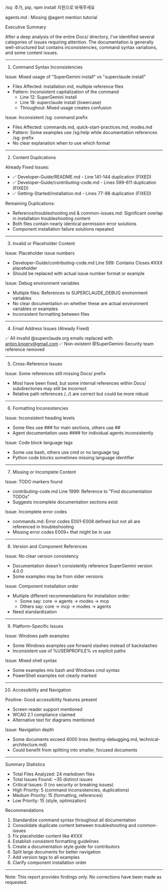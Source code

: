 /sq: 추가, pip, npm install 지원으로 바꿔주세요

agents.md :
Missing @agent mention tutorial

  Executive Summary

  After a deep analysis of the entire Docs/ directory, I've identified
  several categories of issues requiring attention. The documentation is
  generally well-structured but contains inconsistencies, command syntax
  variations, and some content issues.

  ---
  1. Command Syntax Inconsistencies

  Issue: Mixed usage of "SuperGemini install" vs "superclaude install"

  - Files Affected: installation.md, multiple reference files
  - Pattern: Inconsistent capitalization of the command
    - Line 12: SuperGemini install
    - Line 18: superclaude install (lowercase)
    - Throughout: Mixed usage creates confusion

  Issue: Inconsistent /sg: command prefix

  - Files Affected: commands.md, quick-start-practices.md, modes.md
  - Pattern: Some examples use /sg:help while documentation references /sg:
   prefix
  - No clear explanation when to use which format

  ---
  2. Content Duplications

  Already Fixed Issues:

  - ✅ Developer-Guide/README.md - Line 141-144 duplication (FIXED)
  - ✅ Developer-Guide/contributing-code.md - Lines 599-611 duplication
  (FIXED)
  - ✅ Getting-Started/installation.md - Lines 77-88 duplication (FIXED)

  Remaining Duplications:

  - Reference/troubleshooting.md & common-issues.md: Significant overlap in
   installation troubleshooting content
  - Both files contain nearly identical permission error solutions
  - Component installation failure solutions repeated

  ---
  3. Invalid or Placeholder Content

  Issue: Placeholder issue numbers

  - Developer-Guide/contributing-code.md Line 599: Contains Closes #XXX
  placeholder
  - Should be replaced with actual issue number format or example

  Issue: Debug environment variables

  - Multiple files: References to SUPERCLAUDE_DEBUG environment variables
  - No clear documentation on whether these are actual environment
  variables or examples
  - Inconsistent formatting between files

  ---
  4. Email Address Issues (Already Fixed)

  ✅ All invalid @superclaude.org emails replaced with
  anton.knoery@gmail.com
  ✅ Non-existent @SuperGemini-Security team reference removed

  ---
  5. Cross-Reference Issues

  Issue: Some references still missing Docs/ prefix

  - Most have been fixed, but some internal references within Docs/
  subdirectories may still be incorrect
  - Relative path references (../) are correct but could be more robust

  ---
  6. Formatting Inconsistencies

  Issue: Inconsistent heading levels

  - Some files use ### for main sections, others use ##
  - Agent documentation uses #### for individual agents inconsistently

  Issue: Code block language tags

  - Some use bash, others use cmd or no language tag
  - Python code blocks sometimes missing language identifier

  ---
  7. Missing or Incomplete Content

  Issue: TODO markers found

  - contributing-code.md Line 1999: Reference to "Find documentation TODOs"
  - Suggests incomplete documentation sections exist

  Issue: Incomplete error codes

  - commands.md: Error codes E001-E008 defined but not all are referenced
  in troubleshooting
  - Missing error codes E009+ that might be in use

  ---
  8. Version and Component References

  Issue: No clear version consistency

  - Documentation doesn't consistently reference SuperGemini version 4.0.0
  - Some examples may be from older versions

  Issue: Component installation order

  - Multiple different recommendations for installation order:
    - Some say: core → agents → modes → mcp
    - Others say: core → mcp → modes → agents
  - Need standardization

  ---
  9. Platform-Specific Issues

  Issue: Windows path examples

  - Some Windows examples use forward slashes instead of backslashes
  - Inconsistent use of %USERPROFILE% vs explicit paths

  Issue: Mixed shell syntax

  - Some examples mix bash and Windows cmd syntax
  - PowerShell examples not clearly marked

  ---
  10. Accessibility and Navigation

  Positive: Good accessibility features present

  - Screen reader support mentioned
  - WCAG 2.1 compliance claimed
  - Alternative text for diagrams mentioned

  Issue: Navigation depth

  - Some documents exceed 4000 lines (testing-debugging.md,
  technical-architecture.md)
  - Could benefit from splitting into smaller, focused documents

  ---
  Summary Statistics

  - Total Files Analyzed: 24 markdown files
  - Total Issues Found: ~35 distinct issues
  - Critical Issues: 0 (no security or breaking issues)
  - High Priority: 5 (command inconsistencies, duplications)
  - Medium Priority: 15 (formatting, references)
  - Low Priority: 15 (style, optimization)

  Recommendations

  1. Standardize command syntax throughout all documentation
  2. Consolidate duplicate content between troubleshooting and
  common-issues
  3. Fix placeholder content like #XXX
  4. Establish consistent formatting guidelines
  5. Create a documentation style guide for contributors
  6. Split large documents for better navigation
  7. Add version tags to all examples
  8. Clarify component installation order

  ---
  Note: This report provides findings only. No corrections have been made
  as requested.